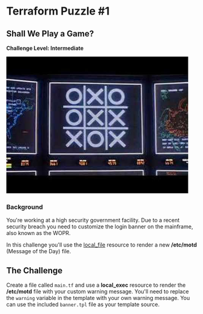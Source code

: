 # Terraform Puzzle #1
## Shall We Play a Game?
**Challenge Level: Intermediate**

![How about a nice game of chess?](../images/tic-tac-toe.jpg)

### Background
You're working at a high security government facility. Due to a recent security breach you need to customize the login banner on the mainframe, also known as the WOPR.

In this challenge you'll use the [local_file](https://www.terraform.io/docs/providers/local/r/file.html) resource to render a new **/etc/motd** (Message of the Day) file.

## The Challenge
Create a file called `main.tf` and use a **local_exec** resource to render the **/etc/motd** file with your custom warning message. You'll need to replace the `warning` variable in the template with your own warning message. You can use the included `banner.tpl` file as your template source.